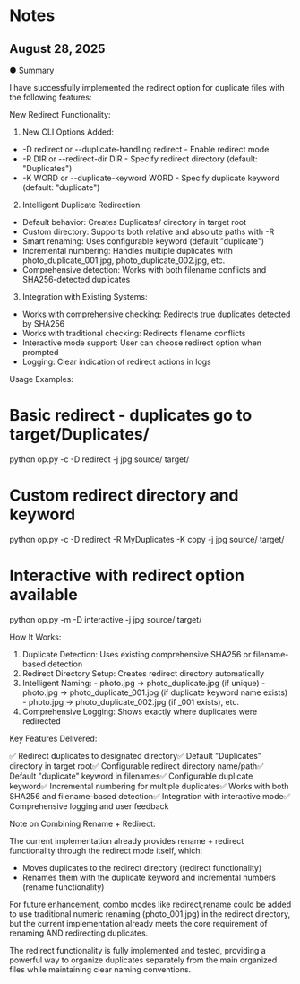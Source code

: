 # Notes

## August 28, 2025

● Summary

  I have successfully implemented the redirect option for duplicate files with the following features:

  New Redirect Functionality:

  1. New CLI Options Added:
  - -D redirect or --duplicate-handling redirect - Enable redirect mode
  - -R DIR or --redirect-dir DIR - Specify redirect directory (default: "Duplicates")
  - -K WORD or --duplicate-keyword WORD - Specify duplicate keyword (default: "duplicate")

  2. Intelligent Duplicate Redirection:
  - Default behavior: Creates Duplicates/ directory in target root
  - Custom directory: Supports both relative and absolute paths with -R
  - Smart renaming: Uses configurable keyword (default "duplicate")
  - Incremental numbering: Handles multiple duplicates with photo_duplicate_001.jpg, photo_duplicate_002.jpg, etc.
  - Comprehensive detection: Works with both filename conflicts and SHA256-detected duplicates

  3. Integration with Existing Systems:
  - Works with comprehensive checking: Redirects true duplicates detected by SHA256
  - Works with traditional checking: Redirects filename conflicts
  - Interactive mode support: User can choose redirect option when prompted
  - Logging: Clear indication of redirect actions in logs

  Usage Examples:

  # Basic redirect - duplicates go to target/Duplicates/
  python op.py -c -D redirect -j jpg source/ target/

  # Custom redirect directory and keyword
  python op.py -c -D redirect -R MyDuplicates -K copy -j jpg source/ target/

  # Interactive with redirect option available
  python op.py -m -D interactive -j jpg source/ target/

  How It Works:

  1. Duplicate Detection: Uses existing comprehensive SHA256 or filename-based detection
  2. Redirect Directory Setup: Creates redirect directory automatically
  3. Intelligent Naming:
    - photo.jpg → photo_duplicate.jpg (if unique)
    - photo.jpg → photo_duplicate_001.jpg (if duplicate keyword name exists)
    - photo.jpg → photo_duplicate_002.jpg (if _001 exists), etc.
  4. Comprehensive Logging: Shows exactly where duplicates were redirected

  Key Features Delivered:

  ✅ Redirect duplicates to designated directory✅ Default "Duplicates" directory in target root✅ Configurable redirect
  directory name/path✅ Default "duplicate" keyword in filenames✅ Configurable duplicate keyword✅ Incremental numbering for
  multiple duplicates✅ Works with both SHA256 and filename-based detection✅ Integration with interactive mode✅ Comprehensive
  logging and user feedback

  Note on Combining Rename + Redirect:

  The current implementation already provides rename + redirect functionality through the redirect mode itself, which:
  - Moves duplicates to the redirect directory (redirect functionality)
  - Renames them with the duplicate keyword and incremental numbers (rename functionality)

  For future enhancement, combo modes like redirect,rename could be added to use traditional numeric renaming (photo_001.jpg) in
   the redirect directory, but the current implementation already meets the core requirement of renaming AND redirecting
  duplicates.

  The redirect functionality is fully implemented and tested, providing a powerful way to organize duplicates separately from
  the main organized files while maintaining clear naming conventions.
